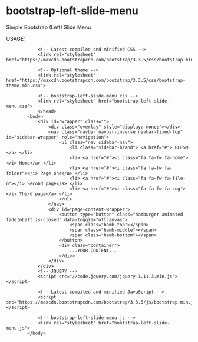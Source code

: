 # bootstrap-left-slide-menu
Simple Bootstrap (Left) Slide Menu

USAGE:
                <head>
                <meta charset="utf-8" />
                <meta name="viewport" content="width=device-width, initial-scale=1.0">
                <title>TITLE</title>
                
                <!-- Latest compiled and minified CSS -->
                <link rel="stylesheet" href="https://maxcdn.bootstrapcdn.com/bootstrap/3.3.5/css/bootstrap.min.css">
            
                <!-- Optional theme -->
                <link rel="stylesheet" href="https://maxcdn.bootstrapcdn.com/bootstrap/3.3.5/css/bootstrap-theme.min.css">
                
                <!-- bootstrap-left-slide-menu css -->
                <link rel="stylesheet" href="bootstrap-left-slide-menu.css">
                </head>
            <body>
                <div id="wrapper" class="">
                    <div class="overlay" style="display: none;"></div>
                    <nav class="navbar navbar-inverse navbar-fixed-top" id="sidebar-wrapper" role="navigation">
                        <ul class="nav sidebar-nav">
                            <li class="sidebar-brand"> <a href="#"> BLESM </a> </li>
                            <li> <a href="#"><i class="fa fa-fw fa-home"></i> Home</a> </li>
                            <li> <a href="#"><i class="fa fa-fw fa-folder"></i> Page one</a> </li>
                            <li> <a href="#"><i class="fa fa-fw fa-file-o"></i> Second page</a> </li>
                            <li> <a href="#"><i class="fa fa-fw fa-cog"></i> Third page</a> </li>
                        </ul>
                    </nav>
                    <div id="page-content-wrapper">
                        <button type="button" class="hamburger animated fadeInLeft is-closed" data-toggle="offcanvas">
                            <span class="hamb-top"></span>
                            <span class="hamb-middle"></span>
                            <span class="hamb-bottom"></span>
                        </button>
                        <div class="container">
                            ...YOUR CONTENT...
                        </div>
                    </div>
                </div>
                <!-- JQUERY -->
                <script src="//code.jquery.com/jquery-1.11.3.min.js"></script>
                
                <!-- Latest compiled and minified JavaScript -->
                <script src="https://maxcdn.bootstrapcdn.com/bootstrap/3.3.5/js/bootstrap.min.js"></script>
                
                <!-- bootstrap-left-slide-menu js -->
                <link rel="stylesheet" href="bootstrap-left-slide-menu.js">
            </body>
